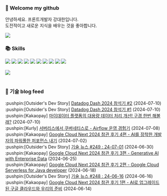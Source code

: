 ### 👋 Welcome my github

안녕하세요. 프론트개발자 강대한입니다.
<br>
도전적이고 새로운 지식을 배우는 것을 좋아합니다.

<!--
![header](https://capsule-render.vercel.app/api?type=Waving&color=auto&height=300&section=header&text=Welcome&fontAlignY=40&desc=KangDaeHan%20github%20&descSize=20&descAlignY=55&animation=fadeIn&fontSize=90)

**KangDaeHan/KangDaeHan** is a ✨ _special_ ✨ repository because its `README.md` (this file) appears on your GitHub profile.

Here are some ideas to get you started:

- 🔭 I’m currently working on ...
- 🌱 I’m currently learning ...
- 👯 I’m looking to collaborate on ...
- 🤔 I’m looking for help with ...
- 💬 Ask me about ...
- 📫 How to reach me: ...
- 😄 Pronouns: ...
- ⚡ Fun fact: ...
-->

<a href="https://twinfamily.github.io" target="_blank"><img src="https://img.shields.io/badge/Blog-121D33?style=flat-square&logo=blogger&logoColor=ffffff"/></a>

### :books: Skills
<a href="#" target="_blank"><img src="https://img.shields.io/badge/React-61DAFB?style=flat-square&logo=react&logoColor=ffffff"/></a>
<a href="#" target="_blank"><img src="https://img.shields.io/badge/Html5-E34F26?style=flat-square&logo=html5&logoColor=ffffff"/></a>
<a href="#" target="_blank"><img src="https://img.shields.io/badge/Javascript-F7DF1E?style=flat-square&logo=javascript&logoColor=ffffff"/></a>
<a href="#" target="_blank"><img src="https://img.shields.io/badge/Cssmodules-000000?style=flat-square&logo=cssmodules&logoColor=ffffff"/></a>
<a href="#" target="_blank"><img src="https://img.shields.io/badge/Node.js-339933?style=flat-square&logo=nodedotjs&logoColor=ffffff"/></a>
<a href="#" target="_blank"><img src="https://img.shields.io/badge/Typescript-3178C6?style=flat-square&logo=typescript&logoColor=ffffff"/></a>
<a href="#" target="_blank"><img src="https://img.shields.io/badge/Git-F05032?style=flat-square&logo=git&logoColor=ffffff"/></a>
<a href="#" target="_blank"><img src="https://img.shields.io/badge/Gitlab-FC6D26?style=flat-square&logo=gitlab&logoColor=ffffff"/></a>
<a href="#" target="_blank"><img src="https://img.shields.io/badge/Webpack-8DD6F9?style=flat-square&logo=webpack&logoColor=ffffff"/></a>
<a href="#" target="_blank"><img src="https://img.shields.io/badge/Vite-646CFF?style=flat-square&logo=vite&logoColor=ffffff"/></a>
<br><br>
<img src="https://github-readme-stats.vercel.app/api/top-langs/?username=KangDaeHan&layout=compact">
<br><br>
### :round_pushpin: 기술 blog feed
<!-- BLOG-POST-LIST:START --><div>:pushpin:[Outsider's Dev Story] <a target="_blank" href="https://blog.outsider.ne.kr/1728">Datadog Dash 2024 참석기 #2</a> (2024-07-10)</div><div>:pushpin:[Outsider's Dev Story] <a target="_blank" href="https://blog.outsider.ne.kr/1727">Datadog Dash 2024 참석기 #1</a> (2024-07-10)</div><div>:pushpin:[Kakaopay] <a target="_blank" href="https://tech.kakaopay.com/post/mydata-platfrom-improvement/">마이데이터 플랫폼의 대용량 데이터 처리 개선! 구경 한번 해볼래?</a> (2024-07-10)</div><div>:pushpin:[Kurly] <a target="_blank" href="http://thefarmersfront.github.io/blog/airflow-1/">서버리스에서 쿠버네티스로 - Airflow 운영 경험기</a> (2024-07-08)</div><div>:pushpin:[Kakaopay] <a target="_blank" href="https://tech.kakaopay.com/post/2024-google-cloud-next-4/">Google Cloud Next 2024 참관 후기 4편 - AI를 장착한 개발자의 파워풀한 퍼포먼스 내기</a> (2024-07-02)</div><div>:pushpin:[Outsider's Dev Story] <a target="_blank" href="https://blog.outsider.ne.kr/1726">기술 뉴스 #249 : 24-07-01</a> (2024-06-30)</div><div>:pushpin:[Kakaopay] <a target="_blank" href="https://tech.kakaopay.com/post/2024-google-cloud-next-3/">Google Cloud Next 2024 참관 후기 3편 - Generative AI with Enterprise Data</a> (2024-06-25)</div><div>:pushpin:[Kakaopay] <a target="_blank" href="https://tech.kakaopay.com/post/2024-google-cloud-next-2/">Google Cloud Next 2024 참관 후기 2편 - Google Cloud Serverless for Java developer</a> (2024-06-18)</div><div>:pushpin:[Outsider's Dev Story] <a target="_blank" href="https://blog.outsider.ne.kr/1725">기술 뉴스 #248 : 24-06-16</a> (2024-06-16)</div><div>:pushpin:[Kakaopay] <a target="_blank" href="https://tech.kakaopay.com/post/2024-google-cloud-next-1/">Google Cloud Next 2024 참관 후기 1편 - AI로 업그레이드된 구글 클라우드와 우리의 준비</a> (2024-06-14)</div><!-- BLOG-POST-LIST:END -->

<!-- ![Anurag's GitHub stats](https://github-readme-stats.vercel.app/api?username=KangDaeHan&show_icons=true&theme=radical) -->
